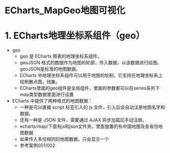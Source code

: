 # ECharts_MapGeo地图可视化

# 1. ECharts地理坐标系组件（geo）
- geo
    - geo 是 ECharts 图表的地理坐标系组件。
    - geoJSON 格式的数据作为地图的轮廓，传入数据，以该数据进行绘图。geoJSON是标准的地图数据。
    - ECharts 中地理坐标系组件可以用于地图的绘制，它支持在地理坐标系上绘制散点图，线集。
    - ECharts里面的geo组件是全局组件，里面的参数都可以在series系列下map类型数据里面进行设置
- ECharts 中提供了两种格式的地图数据：
    - 一种是可以直接 script 标签引入的 js 文件，引入后会自动注册地图名字和数据。
    - 还有一种是 JSON 文件，需要通过 AJAX 异步加载后手动注册。
    - echarts/map/下面有js和json文件夹，里面放置的有中国地图及各省份地图数据
    - 如果传入多份相同的地图数据，只会显示一个
    - 参考案例001/002